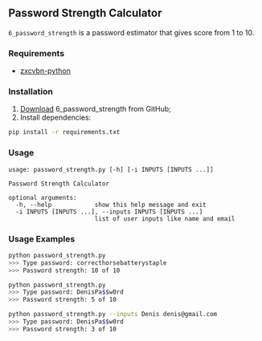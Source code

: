 ## Password Strength Calculator

`6_password_strength` is a password estimator that gives score from 1 to 10.

### Requirements

* [zxcvbn-python](https://github.com/dwolfhub/zxcvbn-python)

### Installation

1. [Download](https://github.com/apirobot/6_password_strength/archive/master.zip) 6_password_strength from GitHub;
2. Install dependencies:
```bash
pip install -r requirements.txt
```

### Usage

```
usage: password_strength.py [-h] [-i INPUTS [INPUTS ...]]

Password Strength Calculator

optional arguments:
  -h, --help            show this help message and exit
  -i INPUTS [INPUTS ...], --inputs INPUTS [INPUTS ...]
                        list of user inputs like name and email
```

### Usage Examples

```bash
python password_strength.py
>>> Type password: correcthorsebatterystaple
>>> Password strength: 10 of 10

python password_strength.py
>>> Type password: DenisPa$$w0rd
>>> Password strength: 5 of 10

python password_strength.py --inputs Denis denis@gmail.com
>>> Type password: DenisPa$$w0rd
>>> Password strength: 3 of 10
```

